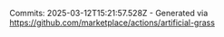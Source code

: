 Commits: 2025-03-12T15:21:57.528Z - Generated via https://github.com/marketplace/actions/artificial-grass
<br>
